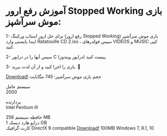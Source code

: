 
<h1>
آموزش رفع ارور Stopped Working بازی موش سرآشپز: 
</h1>
1- برای حل ارور استاپ ورکینگ (رفع ارور Stopped Working) بازی موش سرآشپز ابتدا بایستی وارد Ratatouille CD 2.iso ، سپس فولدرهای VIDEOS و MUSIC  کپی کنید.

2- سپس آنها را در درایور C (درایور ویندوز) پیست کنید.

3- بازی را اجرا کنید و از آن لذت ببرید. 🙂

 
<a href="https://drive.google.com/u/0/uc?export=download&confirm=wTT1&id=1Mjt4EqvtF4c432yK9-aQDIC45q_05MMg">
Download!</a>
حجم بازی موش سرآشپز: 745 مگابایت


سیستم عامل	
2000
 
پردازنده	
Intel Pentium III
 
حافظه سیستم	256 MB	 
درایو هارد دیسک	1 GB	 
کارت گرافیک	DirectX 9 compatible  <a href="http://dl1.wikishare.ir/sdlftpuser02/96/01/25/Microsoft.DirectX.End-User.Redistributable_9.0c.June_2010_Windows.rar">Download!</a> 100MB
Windows 7, 8.1, 10